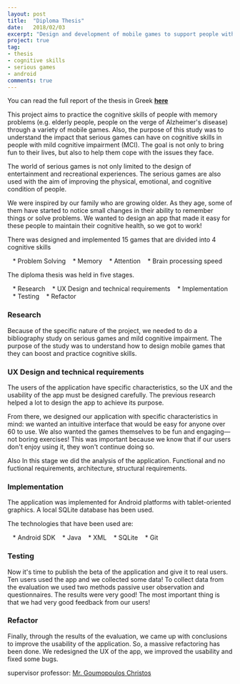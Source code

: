 ```yaml
---
layout: post
title:  "Diploma Thesis"
date:   2018/02/03
excerpt: "Design and development of mobile games to support people with memory problems"
project: true
tag:
- thesis
- cognitive skills
- serious games
- android
comments: true
---
```


You can read the full report of the thesis in Greek  **[here](http://hdl.handle.net/11610/21728)**

This project aims to practice the cognitive skills of people with memory problems (e.g. elderly people, people on the verge of Alzheimer's disease) through a variety of mobile games.
Also, the purpose of this study was to understand the impact that serious games can have on cognitive skills in people with mild cognitive impairment (MCI). The goal is not only to bring fun to their lives, but also to help them cope with the issues they face.

The world of serious games is not only limited to the design of entertainment and recreational experiences. The serious games are also used with the aim of improving the physical, emotional, and cognitive condition of people.

We were inspired by our family who are growing older. As they age, some of them have started to notice small changes in their ability to remember things or solve problems. We wanted to design an app that made it easy for these people to maintain their cognitive health, so we got to work!

There was designed and implemented 15 games that are divided into 4 cognitive skills 

  &nbsp;&nbsp; * Problem Solving 
  &nbsp;&nbsp; * Memory 
  &nbsp;&nbsp; * Attention 
  &nbsp;&nbsp; * Brain processing speed 

The diploma thesis was held in five stages.

   &nbsp;&nbsp; * Research 
   &nbsp;&nbsp; * UX Design and technical requirements 
   &nbsp;&nbsp; * Implementation 
   &nbsp;&nbsp; * Testing 
   &nbsp;&nbsp; * Refactor 

### Research 

Because of the specific nature of the project, we needed to do a bibliography study on serious games and mild cognitive impairment. 
The purpose of the study was to understand how to design mobile games that they can boost and practice cognitive skills.

### UX Design and technical requirements 

The users of the application have specific characteristics, so the UX and the usability of the app must be designed carefully. The previous research helped a lot to design the app to achieve its purpose.

From there, we designed our application with specific characteristics in mind: we wanted an intuitive interface that would be easy for anyone over 60 to use. We also wanted the games themselves to be fun and engaging—not boring exercises! This was important because we know that if our users don't enjoy using it, they won't continue doing so.
 
Also  In this stage we did the analysis of the application. Functional and no fuctional requirements,  architecture, structural requirements.


### Implementation 

The application was implemented for Android platforms with tablet-oriented graphics.
A local SQLite database has been used.

The technologies that have been used are:

   &nbsp;&nbsp; * Android SDK
   &nbsp;&nbsp; * Java
   &nbsp;&nbsp; * XML
   &nbsp;&nbsp; * SQLite
   &nbsp;&nbsp; * Git


### Testing

Now it's time to publish the beta of the application and give it to real users.
Ten users used the app and we collected some data!
To collect data from the evaluation we used two methods passive user observation and questionnaires.
The results were very good! The most important thing is that we had very good feedback from our users! 

### Refactor

Finally, through the results of the evaluation, we came up with conclusions to improve the usability of the application.
So, a massive refactoring has been done.
We redesigned the UX of the app, we improved the usability and fixed some bugs.

supervisor professor: [Mr. Goumopoulos Christos](https://scholar.google.gr/citations?user=5C9JHkUAAAAJ)
